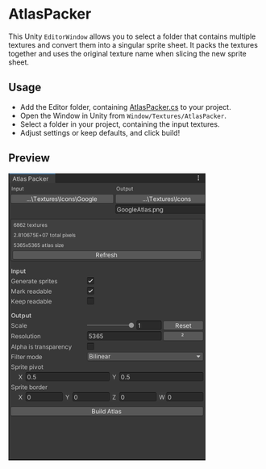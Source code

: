 # AtlasPacker

This Unity `EditorWindow` allows you to select a folder that contains multiple textures and convert them into a singular sprite sheet. It packs the textures together and uses the original texture name when slicing the new sprite sheet.

## Usage

- Add the Editor folder, containing [AtlasPacker.cs](Editor/AtlasPacker.cs) to your project.
- Open the Window in Unity from `Window/Textures/AtlasPacker`.
- Select a folder in your project, containing the input textures.
- Adjust settings or keep defaults, and click build!

## Preview

![Preview](Preview.png)
